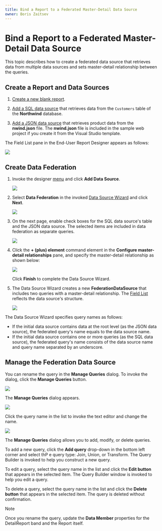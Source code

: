 ```yaml
---
title: Bind a Report to a Federated Master-Detail Data Source
owner: Boris Zaitsev
---
```

# Bind a Report to a Federated Master-Detail Data Source

This topic describes how to create a federated data source that retrieves data from multiple data sources and sets master-detail relationship between the queries.

## Create a Report and Data Sources

1. [Create a new blank report](../../../articles/report-designer/report-designer-tools/report-wizard/empty-report.md).

2. [Add a SQL data source](../../../articles/report-designer/bind-to-data/bind-a-report-to-a-database.md) that retrieves data from the `Customers` table of the **Northwind** database.

3. [Add a JSON data source](../../../articles/report-designer/bind-to-data/bind-a-report-to-json-data.md) that retrieves product data from the **nwind.json** file. The **nwind.json** file is included in the sample web project if you create it from the Visual Studio template.

The Field List pane in the End-User Report Designer appears as follows:

![](../../../images/eurd-web-federated-datasource-master-detail-field-list-before.png)

## Create Data Federation

1. Invoke the designer [menu](../report-designer-tools/menu.md) and click **Add Data Source**.

   ![](../../../images/eurd-web-data-source-menu.png) 


1. Select **Data Federation** in the invoked [Data Source Wizard](../report-designer-tools/data-source-wizard.md) and click **Next**.

    ![](../../../images/eurd-web-data-source-wizard-select-data-federation.png)

1.  On the next page, enable check boxes for the SQL data source's table and the JSON data source. The selected items are included in data federation as separate queries.

    ![](../../../images/eurd-web-data-federation-wizard-select-source-queries.png)

1. Click the **+ (plus) element** command element in the **Configure master-detail relationships** pane, and specify the master-detail relationship as shown below:

    ![](../../../images/eurd-web-data-federation-master-detail-relationship.png)
    
    Click **Finish** to complete the Data Source Wizard.

1. The Data Source Wizard creates a new **FederationDataSource** that includes two queries with a master-detail relationship. The [Field List](../../../articles/report-designer/report-designer-tools/ui-panels/field-list.md) reflects the data source's structure.

    ![](../../../images/eurd-web-data-federation-master-detail-field-list.png)

The Data Source Wizard specifies query names as follows:
* If the initial data source contains data at the root level (as the JSON data source), the federated query's name equals to the data source name.
* If the initial data source contains one or more queries (as the SQL data source), the federated query's name consists of the data source name and query name separated by an underscore.

## Manage the Federation Data Source

You can rename the query in the **Manage Queries** dialog. To invoke the dialog, click the **Manage Queries** button.

![](../../../images/eurd-web-data-federation-master-detail-rename-query.png)

The **Manage Queries** dialog appears.

![](../../../images/eurd-web-data-federation-master-detail-manage-queries-dialog.png)

Click the query name in the list to invoke the text editor and change the name.

![](../../../images/eurd-web-data-federation-master-detail-manage-queries-dialog-change-name.png)

The **Manage Queries** dialog allows you to add, modify, or delete queries.

To add a new query, click the **Add query** drop-down in the bottom left corner and select thP
e query type: Join, Union, or Transform. The Query Builder is invoked to help you construct a new query.

To edit a query, select the query name in the list and click the **Edit button** that appears in the selected item. The Query Builder window is invoked to help you edit a query.

To delete a query, select the query name in the list and click the **Delete button** that appears in the selected item. The query is deleted without confirmation.

> [!NOTE]
> Once you rename the query, update the **Data Member** properties for the DetailReport band and the Report itself.



